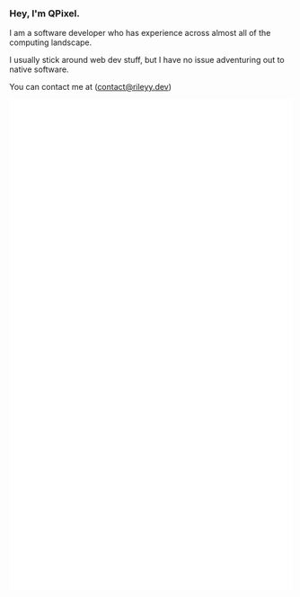 ### Hey, I'm QPixel.

I am a software developer who has experience across almost all of the computing landscape.

I usually stick around web dev stuff, but I have no issue adventuring out to native software.

You can contact me at (contact@rileyy.dev)

[![metrics](https://github.com/QPixel/qpixel/blob/main/github-metrics.svg)](https://qpixel.me)

